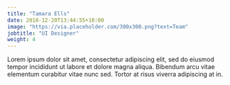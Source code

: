 ```yaml
---
title: "Tamara Ells"
date: 2018-12-20T13:44:55+10:00
image: "https://via.placeholder.com/300x300.png?text=Team"
jobtitle: "UI Designer"
weight: 4
---
```


Lorem ipsum dolor sit amet, consectetur adipiscing elit, sed do eiusmod tempor incididunt ut labore et dolore magna aliqua. Bibendum arcu vitae elementum curabitur vitae nunc sed. Tortor at risus viverra adipiscing at in.
